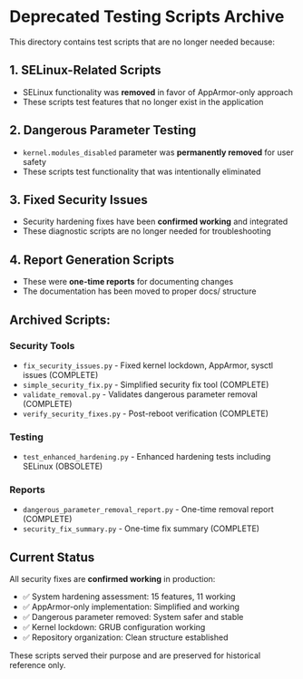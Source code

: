 # Deprecated Testing Scripts Archive

This directory contains test scripts that are no longer needed because:

## 1. **SELinux-Related Scripts**
- SELinux functionality was **removed** in favor of AppArmor-only approach
- These scripts test features that no longer exist in the application

## 2. **Dangerous Parameter Testing**
- `kernel.modules_disabled` parameter was **permanently removed** for user safety
- These scripts test functionality that was intentionally eliminated

## 3. **Fixed Security Issues**
- Security hardening fixes have been **confirmed working** and integrated
- These diagnostic scripts are no longer needed for troubleshooting

## 4. **Report Generation Scripts**
- These were **one-time reports** for documenting changes
- The documentation has been moved to proper docs/ structure

## Archived Scripts:

### Security Tools
- `fix_security_issues.py` - Fixed kernel lockdown, AppArmor, sysctl issues (COMPLETE)
- `simple_security_fix.py` - Simplified security fix tool (COMPLETE)  
- `validate_removal.py` - Validates dangerous parameter removal (COMPLETE)
- `verify_security_fixes.py` - Post-reboot verification (COMPLETE)

### Testing
- `test_enhanced_hardening.py` - Enhanced hardening tests including SELinux (OBSOLETE)

### Reports  
- `dangerous_parameter_removal_report.py` - One-time removal report (COMPLETE)
- `security_fix_summary.py` - One-time fix summary (COMPLETE)

## Current Status
All security fixes are **confirmed working** in production:
- ✅ System hardening assessment: 15 features, 11 working
- ✅ AppArmor-only implementation: Simplified and working  
- ✅ Dangerous parameter removed: System safer and stable
- ✅ Kernel lockdown: GRUB configuration working
- ✅ Repository organization: Clean structure established

These scripts served their purpose and are preserved for historical reference only.
